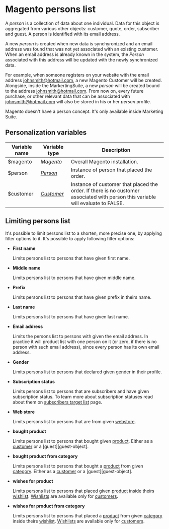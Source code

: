# Magento persons list

A _person_ is a collection of data about one individual. Data for this object is aggregated 
from various other objects: customer, quote, order, subscriber and guest. A person is 
identified with its email address.  

A new _person_ is created when new data is synchyronized and an email address 
was found that was not yet associated with an existing customer. When an email 
address is already known in the system, the _Person_ associated with this address 
will be updated with the newly synchronized data.    

For example, when someone registers on your website with the email address johnsmith@hotmail.com, a new Magento Customer will be created. Alongside, inside the MarkertingSuite, a new 
_person_ will be created bound to the address johnsmith@hotmail.com. From now on, every future purchase, or other relevant data that can be associated with johnsmith@hotmail.com  will also be stored in his or her _person_ profile.    

Magento doesn't have a person concept. It's only available inside Marketing Suite.

## Personalization variables

| Variable name | Variable type                  | Description                                                                                                                      |
|---------------|--------------------------------|----------------------------------------------------------------------------------------------------------------------------------| 
| $magento      | _[Magento][magento-object]_    | Overall Magento installation.                                                                                                    |
| $person       | _[Person][person-object]_      | Instance of person that placed the order.                                                                                        |
| $customer     | _[Customer][customer-object]_  | Instance of customer that placed the order. If there is no customer associated with person this variable will evaluate to FALSE. |

## Limiting persons list

It's possible to limit persons list to a shorten, more precise one, by applying
filter options to it. It's possible to apply following filter options:

*  **First name**

   Limits persons list to persons that have given first name.

*  **Middle name**

   Limits persons list to persons that have given middle name.

*  **Prefix**

   Limits persons list to persons that have given prefix in theirs name.

*  **Last name**

   Limits persons list to persons that have given last name.

*  **Email address**

   Limits the persons list to persons with given the email address. In practice it will
   product list with one person on it (or zero, if there is no person with such
   email address), since every person has its own email address.

*  **Gender**

   Limits persons list to persons that declared given gender in their profile.

*  **Subscription status**

   Limits persons list to persons that are subscribers and have given subscription
   status. To learn more about subscription statuses read about them on [subscribers 
   target list][subscribers-target] page.

*  **Web store**

   Limits persons list to persons that are from given [webstore][webstore-object].

*  **bought product**

   Limits persons list to persons that bought given [product][product-object]. 
   Either as a [customer][customer-object] or a [guest][guest-object].

*  **bought product from category**

   Limits persons list to persons that bought a [product][product-object] 
   from given [category][category-object]. Either as a [customer][customer-object] 
   or a [guest][guest-object].

*  **wishes for product**

   Limits persons list to persons that placed given [product][product-object] 
   inside theirs [wishlist][wishlist-object]. [Wishlists][wishlist-object] 
   are available only for [customers][customer-object].

*  **wishes for product from category**

   Limits persons list to persons that placed a [product][product-object] 
   from given [category][category-object] inside theirs [wishlist][wishlist-object].
   [Wishlists][wishlist-object] are available only for [customers][customer-object].
   
[webstore-object]: magento-integration/object/webstore
[product-object]: magento-integration/object/product
[category-object]: magento-integration/object/category
[wishlist-object]: magento-integration/object/wishlist
[customer-object]: magento-integration/object/customer
[person-object]: magento-integration/object/person
[magento-object]: magento-integration/object/magento
[subscribers-target]: magento-integration/targets/subscribers
